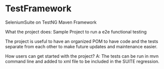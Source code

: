 # TestFramework
SeleniumSuite on TestNG Maven Framework

What the project does:
Sample Project to run a e2e functional testing

The project is useful to have an organized POM to have code and the tests separate from each other to  make future updates and maintenance easier.

How users can get started with the project?
A: The tests can be run in mvn command line and added to xml file to be included in the SUITE regression.

